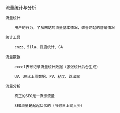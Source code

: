 流量统计与分析

	流量统计

		用户的行为，了解网站的流量基本情况，改善网站的营销情况

	统计工具

		cnzz、51la、百度统计、GA

	流量数据

		excel表哥记录流量统计数据（张张统计后台生成）

		UV、UV比上周数据、PV、粘度、跳出率

	流量分析

		真正的SEO是一直涨流量

		SEO流量是起起伏伏的（节假日上网人少）

